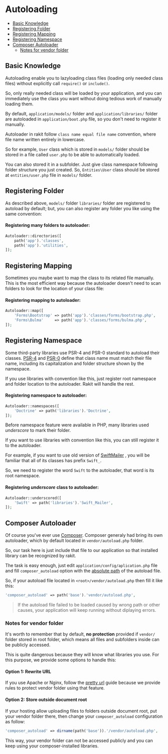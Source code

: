# Autoloading

<!-- MarkdownTOC autolink="true" autoanchor="true" levels="2,3" bracket="round" lowercase="only_ascii" -->

-   [Basic Knowledge](#basic-knowledge)
-   [Registering Folder](#registering-folder)
-   [Registering Mapping](#registering-mapping)
-   [Registering Namespace](#registering-namespace)
-   [Composer Autoloader](#composer-autoloader)
    -   [Notes for vendor folder](#notes-for-vendor-folder)

<!-- /MarkdownTOC -->

<a id="basic-knowledge"></a>

## Basic Knowledge

Autoloading enable you to lazyloading class files (loading only needed class files)
without explicitly call `require()` or `include()`.

So, only really needed class will be loaded by your application,
and you can immediately use the class you want without doing tedious work of manually loading them.

By default, `application/models/` folder and `application/libraries/` folder
are autoloaded in `application/boot.php` file, so you don't need to register it manually.

Autoloader in rakit follow `class name equal file name` convention, where file name
written entirely in lowercase.

So for example, `User` class which is stored in `models/` folder should be stored in a file
called `user.php` to be able to automatically loaded.

You can also stored it in a subfolder. Just give class namespace following
folder structure you just created. So, `Entities\User` class
should be stored at `entities/user.php` file in `models/` folder.

<a id="registering-folder"></a>

## Registering Folder

As described above, `models/` folder `libraries/` folder are registered to autoload by default;
but, you can also register any folder you like using the same convention:

#### Registering many folders to autoloader:

```php
Autoloader::directories([
    path('app').'classes',
    path('app').'utilities',
]);
```

<a id="registering-mapping"></a>

## Registering Mapping

Sometimes you maybe want to map the class to its related file manually.
This is the most efficient way because the autoloader doesn't need to scan folders
to look for the location of your class file:

#### Registering mapping to autoloader:

```php
Autoloader::map([
    'Forms\Bootstrap' => path('app').'classes/forms/bootstrap.php',
    'Forms\Bulma'     => path('app').'classes/forms/bulma.php',
]);
```

<a id="registering-namespace"></a>

## Registering Namespace

Some third-party libraries use PSR-4 and PSR-0 standard to autoload their classes.
[PSR-4](https://www.php-fig.org/psr/psr-4/) and [PSR-0](https://www.php-fig.org/psr/psr-0/)
define that class name must match their file name,
including its capitalization and folder structure shown by the namespace.

If you use libraries with convention like this, just register root namespace
and folder location to the autoloader. Rakit will handle the rest.

#### Registering namespace to autoloader:

```php
Autoloader::namespaces([
    'Doctrine' => path('libraries').'Doctrine',
]);
```

Before namespace feature were available in PHP, many libraries used _underscore_ to mark their folder.

If you want to use libraries with convention like this, you can still register it to the autoloader.

For example, if you want to use old version of [SwiftMailer](https://github.com/swiftmailer/swiftmailer)
, you will be familiar that all of its classes has prefix `Swift_`.

So, we need to register the word `Swift` to the autoloader, that word is its root namespace.

#### Registering _underscore_ class to autoloader:

```php
Autoloader::underscored([
    'Swift' => path('libraries').'Swift_Mailer',
]);
```

<a id="composer-autoloader"></a>

## Composer Autoloader

Of course you've ever use [Composer](https://getcomposer.org).
Composer generaly had bring its own autoloader, which by default located in `vendor/autoload.php` folder.

So, our task here is just include that file to our application so that
installed library can be recognized by rakit.

The task is easy enough, just edit `application/config/aplication.php` file
and fill `composer_autoload` option with the <ins>absolute path</ins> of the autoload file.

So, if your autoload file located in `<root>/vendor/autoload.php` then fill it like this:

```php
'composer_autoload' => path('base').'vendor/autoload.php',
```

> If the autoload file failed to be loaded caused by wrong path or other causes,
> your application will keep running without diplaying errors.

<a id="notes-for-vendor-folder"></a>

### Notes for vendor folder

It's worth to remember that by default,
**no protection** provided if `vendor/` folder stored in root folder,
which means all files and subfolders inside can be publicly accessed.

This is quite dangerous because they will know what libraries you use.
For this purpose, we provide some options to handle this:

#### Option 1: Rewrite URL

If you use Apache or Nginx, follow the
[pretty url](/docs/en/install#mempercantik-url) guide because
we provide rules to protect vendor folder using that feature.

#### Option 2: Store outside document root

If your hosting allow uploading files to folders outside document root,
put your vendor folder there, then change your `composer_autoload` configuration as follow:

```php
'composer_autoload' => dirname(path('base')).'/vendor/autoload.php',
```

This way, your vendor folder can not be accessed publicly
and you can keep using your composer-installed libraries.
